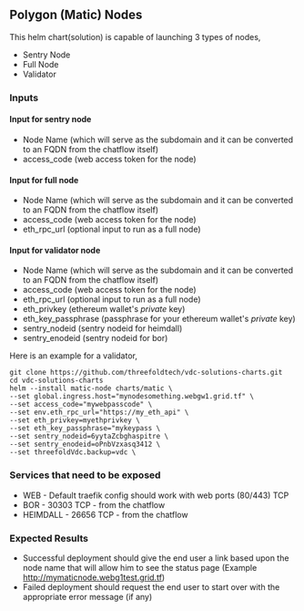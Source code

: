 ## Polygon (Matic) Nodes

This helm chart(solution) is capable of launching 3 types of nodes,

* Sentry Node
* Full Node
* Validator

### Inputs

#### Input for sentry node

* Node Name (which will serve as the subdomain and it can be converted to an FQDN from the chatflow itself)
* access_code (web access token for the node)

#### Input for full node

* Node Name (which will serve as the subdomain and it can be converted to an FQDN from the chatflow itself)
* access_code (web access token for the node)
* eth_rpc_url (optional input to run as a full node)

#### Input for validator node

* Node Name (which will serve as the subdomain and it can be converted to an FQDN from the chatflow itself)
* access_code (web access token for the node)
* eth_rpc_url (optional input to run as a full node)
* eth_privkey (ethereum wallet's *private* key)
* eth_key_passphrase (passphrase for your ethereum wallet's *private* key)
* sentry_nodeid (sentry nodeid for heimdall)
* sentry_enodeid (sentry nodeid for bor)

Here is an example for a validator,

```
git clone https://github.com/threefoldtech/vdc-solutions-charts.git
cd vdc-solutions-charts
helm --install matic-node charts/matic \
--set global.ingress.host="mynodesomething.webgw1.grid.tf" \
--set access_code="mywebpasscode" \
--set env.eth_rpc_url="https://my_eth_api" \
--set eth_privkey=myethprivkey \
--set eth_key_passphrase="mykeypass \
--set sentry_nodeid=6yytaZcbghaspitre \
--set sentry_enodeid=oPnbVzxasq3412 \
--set threefoldVdc.backup=vdc \

```

### Services that need to be exposed

* WEB - Default traefik config should work with web ports (80/443) TCP
* BOR - 30303 TCP - from the chatflow
* HEIMDALL - 26656 TCP - from the chatflow


### Expected Results

* Successful deployment should give the end user a link based upon the node name that will allow him to see the status page (Example http://mymaticnode.webg1test.grid.tf)
* Failed deployment should request the end user to start over with the appropriate error message (if any)

